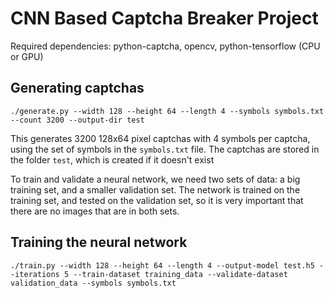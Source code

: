 # CNN Based Captcha Breaker Project

Required dependencies: python-captcha, opencv, python-tensorflow (CPU or GPU)


## Generating captchas

```
./generate.py --width 128 --height 64 --length 4 --symbols symbols.txt --count 3200 --output-dir test
```

This generates 3200 128x64 pixel captchas with 4 symbols per captcha, using the set of symbols in the `symbols.txt` file.
The captchas are stored in the folder `test`, which is created if it doesn't exist

To train and validate a neural network, we need two sets of data: a big training set, and a smaller validation set.
The network is trained on the training set, and tested on the validation set, so it is very important that there are no images that are in both sets.

## Training the neural network

```
./train.py --width 128 --height 64 --length 4 --output-model test.h5 --iterations 5 --train-dataset training_data --validate-dataset validation_data --symbols symbols.txt
```

